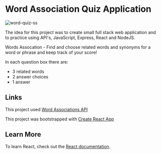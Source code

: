 # Word Association Quiz Application

![word-quiz-ss](https://user-images.githubusercontent.com/93847324/164958176-6188b72f-87c4-4763-b901-0fed6f713c9c.JPG)

The idea for this project was to create small full stack web application and to practice using API's, JavaScript, Express, React and NodeJS.

Words Assocation - Find and choose related words and synonyms for a word or phrase and keep track of your score!

In each question box there are:
* 3 related words
* 2 answer choices 
* 1 answer


## Links

This project used [Word Associations API](https://rapidapi.com/twinword/api/word-associations/)

This project was bootstrapped with [Create React App](https://github.com/facebook/create-react-app)


## Learn More

To learn React, check out the [React documentation](https://reactjs.org/).
